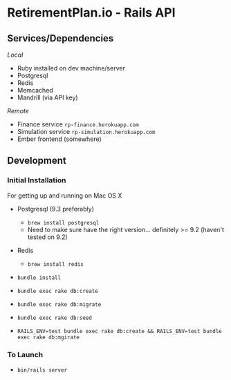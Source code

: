 RetirementPlan.io - Rails API
==================================

Services/Dependencies
----------------------

*Local*

- Ruby installed on dev machine/server
- Postgresql
- Redis
- Memcached
- Mandrill (via API key)

*Remote*

- Finance service `rp-finance.herokuapp.com`
- Simulation service `rp-simulation.herokuapp.com`
- Ember frontend (somewhere)

Development
-----------

### Initial Installation ###

For getting up and running on Mac OS X

- Postgresql (9.3 preferably)
  + `brew install postgresql` 
  + Need to make sure have the right version... definitely >= 9.2 (haven't tested on 9.2)

- Redis
    + `brew install redis`

- `bundle install`
- `bundle exec rake db:create`
- `bundle exec rake db:migrate`
- `bundle exec rake db:seed`
- `RAILS_ENV=test bundle exec rake db:create && RAILS_ENV=test bundle exec rake db:mgirate`

### To Launch ###

- `bin/rails server`

